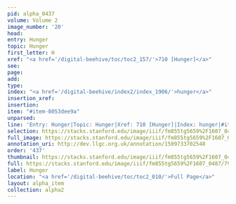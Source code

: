 ```yaml
---
pid: alpha_0437
volume: Volume 2
image_number: '20'
head: 
entry: Hunger
topic: Hunger
first_letter: H
xref: "<a href='/digital-beehive/toc/toc2_157/'>710 [Hunger]</a>"
see: 
page: 
add: 
type: 
index: "<a href='/digital-beehive/index2/index_1906/'>hunger</a>"
insertion_xref: 
insertion: 
item: "#item-8053dee9a"
unparsed: 
line: 'Entry: Hunger|Topic: Hunger|Xref: 710 [Hunger]|Index: hunger|#item-8053dee9a'
selection: https://stacks.stanford.edu/image/iiif/fm855tg5659%2F1607_0487/792,1513,2912,589/full/0/default.jpg
full_image: https://stacks.stanford.edu/image/iiif/fm855tg5659%2F1607_0487/full/full/0/default.jpg
annotation_uri: http://dev.llgc.org.uk/annotation/1509733702548
order: '437'
thumbnail: https://stacks.stanford.edu/image/iiif/fm855tg5659%2F1607_0487/792,1513,600,180/250,/0/default.jpg
full: https://stacks.stanford.edu/image/iiif/fm855tg5659%2F1607_0487/792,1513,2912,589/full/0/default.jpg
label: Hunger
location: "<a href='/digital-beehive/toc/toc2_010/'>Full Page</a>"
layout: alpha_item
collection: alpha2
---
```

